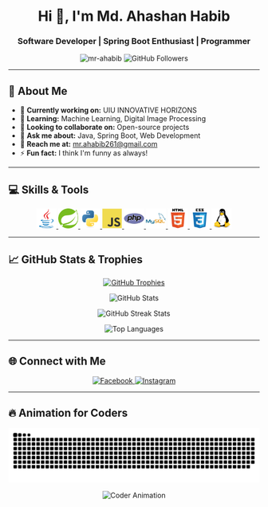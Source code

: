 <h1 align="center">Hi 👋, I'm Md. Ahashan Habib</h1>
<h3 align="center">Software Developer | Spring Boot Enthusiast | Programmer</h3>

<p align="center"> 
  <img src="https://komarev.com/ghpvc/?username=mr-ahabib&label=Profile%20views&color=0e75b6&style=flat" alt="mr-ahabib" /> 
  <img src="https://img.shields.io/github/followers/mr-ahabib?style=social" alt="GitHub Followers" />
</p>

---

## 🚀 About Me
- 🔭 **Currently working on:** UIU INNOVATIVE HORIZONS  
- 🌱 **Learning:** Machine Learning, Digital Image Processing  
- 👯 **Looking to collaborate on:** Open-source projects  
- 💬 **Ask me about:** Java, Spring Boot, Web Development  
- 📧 **Reach me at:** [mr.ahabib261@gmail.com](mailto:mr.ahabib261@gmail.com)  
- ⚡ **Fun fact:** I think I'm funny as always!

---

## 💻 Skills & Tools

<p align="center">
  <a href="https://www.java.com" target="_blank">
    <img src="https://raw.githubusercontent.com/devicons/devicon/master/icons/java/java-original.svg" alt="Java" width="40" height="40" />
  </a>
  <a href="https://spring.io/" target="_blank">
    <img src="https://raw.githubusercontent.com/devicons/devicon/master/icons/spring/spring-original.svg" alt="Spring Boot" width="40" height="40" />
  </a>
  <a href="https://www.python.org" target="_blank">
    <img src="https://raw.githubusercontent.com/devicons/devicon/master/icons/python/python-original.svg" alt="Python" width="40" height="40" />
  </a>
  <a href="https://developer.mozilla.org/en-US/docs/Web/JavaScript" target="_blank">
    <img src="https://raw.githubusercontent.com/devicons/devicon/master/icons/javascript/javascript-original.svg" alt="JavaScript" width="40" height="40" />
  </a>
  <a href="https://www.php.net" target="_blank">
    <img src="https://raw.githubusercontent.com/devicons/devicon/master/icons/php/php-original.svg" alt="PHP" width="40" height="40" />
  </a>
  <a href="https://www.mysql.com/" target="_blank">
    <img src="https://raw.githubusercontent.com/devicons/devicon/master/icons/mysql/mysql-original-wordmark.svg" alt="MySQL" width="40" height="40" />
  </a>
  <a href="https://www.w3.org/html/" target="_blank">
    <img src="https://raw.githubusercontent.com/devicons/devicon/master/icons/html5/html5-original-wordmark.svg" alt="HTML5" width="40" height="40" />
  </a>
  <a href="https://www.w3schools.com/css/" target="_blank">
    <img src="https://raw.githubusercontent.com/devicons/devicon/master/icons/css3/css3-original-wordmark.svg" alt="CSS3" width="40" height="40" />
  </a>
  <a href="https://www.linux.org/" target="_blank">
    <img src="https://raw.githubusercontent.com/devicons/devicon/master/icons/linux/linux-original.svg" alt="Linux" width="40" height="40" />
  </a>
</p>

---

## 📈 GitHub Stats & Trophies

<p align="center">
  <a href="https://github.com/ryo-ma/github-profile-trophy">
    <img src="https://github-profile-trophy.vercel.app/?username=mr-ahabib&theme=radical&margin-w=15&margin-h=15" alt="GitHub Trophies" />
  </a>
</p>

<p align="center">
  <img src="https://github-readme-stats.vercel.app/api?username=mr-ahabib&show_icons=true&theme=radical" alt="GitHub Stats" />
</p>

<p align="center">
  <img src="https://github-readme-streak-stats.herokuapp.com/?user=mr-ahabib&theme=radical" alt="GitHub Streak Stats" />
</p>

<p align="center">
  <img src="https://github-readme-stats.vercel.app/api/top-langs/?username=mr-ahabib&layout=compact&theme=radical" alt="Top Languages" />
</p>

---

## 🌐 Connect with Me

<p align="center">
  <a href="https://fb.com/mr.ahashan" target="_blank">
    <img src="https://img.shields.io/badge/Facebook-1877F2?style=for-the-badge&logo=facebook&logoColor=white" alt="Facebook" />
  </a>
  <a href="https://instagram.com/_habib_ahashan" target="_blank">
    <img src="https://img.shields.io/badge/Instagram-E4405F?style=for-the-badge&logo=instagram&logoColor=white" alt="Instagram" />
  </a>
</p>

---

## 🔥 Animation for Coders

<p align="center">
  <img src="https://raw.githubusercontent.com/Platane/snk/output/github-contribution-grid-snake.svg" alt="Contribution Snake Animation" />
</p>

<p align="center">
  <img src="https://user-images.githubusercontent.com/48458447/207437503-99e4a6a2-123d-4d9a-b6f1-2e3609a4327f.gif" alt="Coder Animation" />
</p>
